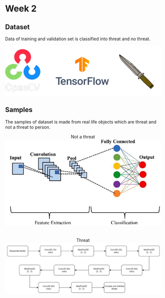 # Week 2
## Dataset
Data of training and validation set is classified into threat and no threat.
<div align="center">
	<img src="img/1.png">
</div>

## Samples
The samples of dataset is made from real life objects which are threat and not a threat to person.
<div align="center">
	Not a threat
	<img src="img/2.png">
</div><br><br>
<div align="center">
	Threat
	<img src="img/3.png">
</div>

